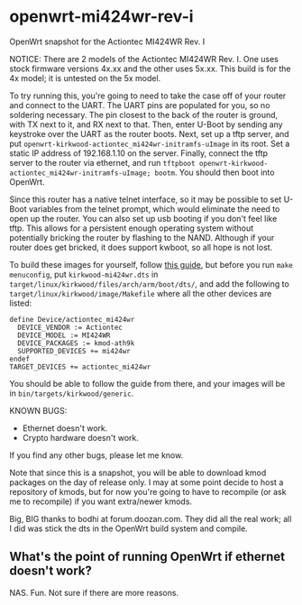 # openwrt-mi424wr-rev-i
OpenWrt snapshot for the Actiontec MI424WR Rev. I

NOTICE: There are 2 models of the Actiontec MI424WR Rev. I. One uses stock firmware versions 4x.xx and the other uses 5x.xx. This build is for the 4x model; it is untested on the 5x model.

To try running this, you're going to need to take the case off of your router and connect to the UART.
The UART pins are populated for you, so no soldering necessary.
The pin closest to the back of the router is ground, with TX next to it, and RX next to that.
Then, enter U-Boot by sending any keystroke over the UART as the router boots.
Next, set up a tftp server, and put `openwrt-kirkwood-actiontec_mi424wr-initramfs-uImage` in its root.
Set a static IP address of 192.168.1.10 on the server.
Finally, connect the tftp server to the router via ethernet, and run `tftpboot openwrt-kirkwood-actiontec_mi424wr-initramfs-uImage; bootm`.
You should then boot into OpenWrt.

Since this router has a native telnet interface, so it may be possible to set U-Boot variables from the telnet prompt, which would eliminate the need to open up the router.
You can also set up usb booting if you don't feel like tftp.
This allows for a persistent enough operating system without potentially bricking the router by flashing to the NAND.
Although if your router does get bricked, it does support kwboot, so all hope is not lost.

To build these images for yourself, follow [this guide](https://openwrt.org/docs/guide-developer/quickstart-build-images), but before you run `make menuconfig`, put `kirkwood-mi424wr.dts` in `target/linux/kirkwood/files/arch/arm/boot/dts/`, and add the following to `target/linux/kirkwood/image/Makefile` where all the other devices are listed:

```make
define Device/actiontec_mi424wr
  DEVICE_VENDOR := Actiontec
  DEVICE_MODEL := MI424WR
  DEVICE_PACKAGES := kmod-ath9k
  SUPPORTED_DEVICES += mi424wr
endef
TARGET_DEVICES += actiontec_mi424wr
```

You should be able to follow the guide from there, and your images will be in `bin/targets/kirkwood/generic`.

KNOWN BUGS:
  * Ethernet doesn't work.
  * Crypto hardware doesn't work.

If you find any other bugs, please let me know.

Note that since this is a snapshot, you will be able to download kmod packages on the day of release only.
I may at some point decide to host a repository of kmods, but for now you're going to have to recompile (or ask me to recompile) if you want extra/newer kmods.

Big, BIG thanks to bodhi at forum.doozan.com.
They did all the real work; all I did was stick the dts in the OpenWrt build system and compile.

## What's the point of running OpenWrt if ethernet doesn't work?

NAS. Fun. Not sure if there are more reasons.

